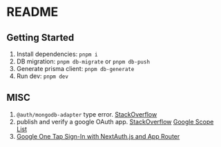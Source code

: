 # README

## Getting Started

1. Install dependencies: `pnpm i`
2. DB migration: `pnpm db-migrate` or `pnpm db-push`
3. Generate prisma client: `pnpm db-generate`
4. Run dev: `pnpm dev`

## MISC

1. `@auth/mongodb-adapter` type error. [StackOverflow](https://stackoverflow.com/questions/76503606/next-auth-error-adapter-is-not-assignable-to-type-adapter-undefined)
2. publish and verify a google OAuth app. [StackOverflow](https://stackoverflow.com/questions/52561945/google-oauth-developer-verification-form-submitted-but-no-response-from-google) [Google Scope List](https://developers.google.com/identity/protocols/oauth2/scopes)
3. [Google One Tap Sign-In with NextAuth.js and App Router](https://baccini-al.medium.com/google-one-tap-sign-in-with-nextauth-js-and-app-router-next-js-13-4-9f307c5a89cb)
